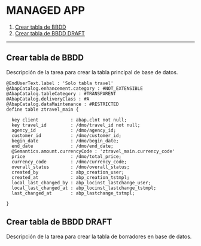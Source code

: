 # MANAGED APP

1. [Crear tabla de BBDD](#crear-tabla-de-bbdd)
2. [Crear tabla de BBDD DRAFT](#crear-tabla-de-bbdd-draft)

---

## Crear tabla de BBDD

Descripción de la tarea para crear la tabla principal de base de datos.
```ABAP
@EndUserText.label : 'Solo tabla travel'
@AbapCatalog.enhancement.category : #NOT_EXTENSIBLE
@AbapCatalog.tableCategory : #TRANSPARENT
@AbapCatalog.deliveryClass : #A
@AbapCatalog.dataMaintenance : #RESTRICTED
define table ztravel_main {

  key client            : abap.clnt not null;
  key travel_id         : /dmo/travel_id not null;
  agency_id             : /dmo/agency_id;
  customer_id           : /dmo/customer_id;
  begin_date            : /dmo/begin_date;
  end_date              : /dmo/end_date;
  @Semantics.amount.currencyCode : 'ztravel_main.currency_code'
  price                 : /dmo/total_price;
  currency_code         : /dmo/currency_code;
  overall_status        : /dmo/overall_status;
  created_by            : abp_creation_user;
  created_at            : abp_creation_tstmpl;
  local_last_changed_by : abp_locinst_lastchange_user;
  local_last_changed_at : abp_locinst_lastchange_tstmpl;
  last_changed_at       : abp_lastchange_tstmpl;

}
```

## Crear tabla de BBDD DRAFT

Descripción de la tarea para crear la tabla de borradores en base de datos.
